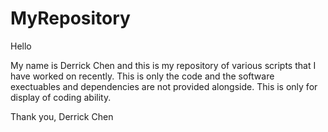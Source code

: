 # MyRepository
 

Hello

My name is Derrick Chen and this is my repository of various scripts that I have worked on recently.
This is only the code and the software exectuables and dependencies are not provided alongside. 
This is only for display of coding ability.

Thank you,
Derrick Chen
